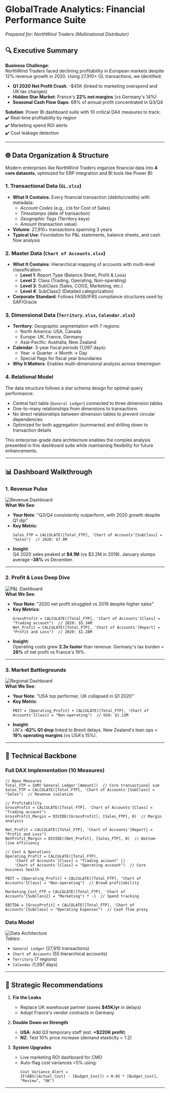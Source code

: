 # GlobalTrade Analytics: Financial Performance Suite  
*Prepared for: NorthWind Traders (Multinational Distributor)*  

## 🔍 Executive Summary  
**Business Challenge**:  
NorthWind Traders faced declining profitability in European markets despite 12% revenue growth in 2020. Using 27,910+ GL transactions, we identified:  
- **Q1 2020 Net Profit Crash**: -$45K (linked to marketing overspend and UK tax changes)  
- **Hidden Star Market**: France's **22% net margins** (vs Germany's 14%)  
- **Seasonal Cash Flow Gaps**: 68% of annual profit concentrated in Q3/Q4  

**Solution**: Power BI dashboard suite with 10 critical DAX measures to track:  
✔️ Real-time profitability by region  
✔️ Marketing spend ROI alerts  
✔️ Cost leakage detection  

---

## 🌐 Data Organization & Structure
Modern enterprises like NorthWind Traders organize financial data into **4 core datasets**, optimized for ERP integration and BI tools like Power BI:

### 1. **Transactional Data** (`GL.xlsx`)  
- **What It Contains**: Every financial transaction (debits/credits) with metadata:  
  - *Account Codes* (e.g., `230` for Cost of Sales)  
  - *Timestamps* (date of transaction)  
  - *Geographic Tags* (Territory keys)
  - *Amount* (transaction value)
- **Volume**: 27,910+ transactions spanning 3 years
- **Typical Use**: Foundation for P&L statements, balance sheets, and cash flow analysis

### 2. **Master Data** (`Chart of Accounts.xlsx`)  
- **What It Contains**: Hierarchical mapping of accounts with multi-level classification:
  - **Level 1**: Report Type (Balance Sheet, Profit & Loss)
  - **Level 2**: Class (Trading, Operating, Non-operating)
  - **Level 3**: SubClass (Sales, COGS, Marketing, etc.)
  - **Level 4**: SubClass2 (Detailed categorization)
- **Corporate Standard**: Follows FASB/IFRS compliance structures used by SAP/Oracle

### 3. **Dimensional Data** (`Territory.xlsx`, `Calendar.xlsx`)  
- **Territory**: Geographic segmentation with 7 regions:
  - North America: USA, Canada
  - Europe: UK, France, Germany
  - Asia-Pacific: Australia, New Zealand
- **Calendar**: 3-year fiscal periods (1,097 days):
  - Year → Quarter → Month → Day
  - Special flags for fiscal year boundaries
- **Why It Matters**: Enables multi-dimensional analysis across time/region

### 4. **Relational Model**  
The data structure follows a star schema design for optimal query performance:
- Central fact table (`General Ledger`) connected to three dimension tables
- One-to-many relationships from dimensions to transactions
- No direct relationships between dimension tables to prevent circular dependencies
- Optimized for both aggregation (summaries) and drilling down to transaction details

This enterprise-grade data architecture enables the complex analysis presented in this dashboard suite while maintaining flexibility for future enhancements.

---

## 📊 Dashboard Walkthrough  

### 1. Revenue Pulse  
![Revenue Dashboard](images/revenue_dash.png)  
**What We See**:  
- **Your Note**: "Q3/Q4 consistently outperform, with 2020 growth despite Q1 dip"  
- **Key Metric**:  
  ```dax
  Sales_FTP = CALCULATE([Total_FTP], 'Chart of Accounts'[SubClass] = "Sales")  // 2020: $7.8M
  ```  
- **Insight**:  
  Q4 2020 sales peaked at **$4.1M** (vs $3.2M in 2019). January slumps average **-38%** vs December.  

---

### 2. Profit & Loss Deep Dive  
![P&L Dashboard](images/pl_dash.png)  
**What We See**:  
- **Your Note**: "2020 net profit struggled vs 2019 despite higher sales"  
- **Key Metrics**:  
  ```dax
  GrossProfit = CALCULATE([Total_FTP], 'Chart of Accounts'[Class] = "Trading account")  // 2020: $5.34M
  Net_Profit = CALCULATE([Total_FTP], 'Chart of Accounts'[Report] = "Profit and Loss")  // 2020: $1.28M
  ```  
- **Insight**:  
  Operating costs grew **2.3x faster** than revenue. Germany's tax burden = **28%** of net profit vs France's 19%.  

---

### 3. Market Battlegrounds  
![Regional Dashboard](images/regional_dash.png)  
**What We See**:  
- **Your Note**: "USA top performer, UK collapsed in Q1 2020"  
- **Key Metric**:  
  ```dax
  PBIT = [Operating_Profit] + CALCULATE([Total_FTP], 'Chart of Accounts'[Class] = "Non-operating")  // USA: $1.12M
  ```  
- **Insight**:  
  UK's **-62% Q1 drop** linked to Brexit delays. New Zealand's lean ops = **19% operating margins** (vs USA's 15%).  

---

## 🔬 Technical Backbone  

### Full DAX Implementation (10 Measures)  
```dax
// Base Measures
Total_FTP = SUM('General Ledger'[Amount])  // Core transactional sum
Sales_FTP = CALCULATE([Total_FTP], 'Chart of Accounts'[SubClass] = "Sales")  // Revenue isolation

// Profitability
GrossProfit = CALCULATE([Total_FTP], 'Chart of Accounts'[Class] = "Trading account")  
GrossProfit_Margin = DIVIDE([GrossProfit], [Sales_FTP], 0)  // Margin analysis

Net_Profit = CALCULATE([Total_FTP], 'Chart of Accounts'[Report] = "Profit and Loss")  
NetProfit_Margin = DIVIDE([Net_Profit], [Sales_FTP], 0)  // Bottom-line efficiency

// Cost & Operations
Operating_Profit = CALCULATE([Total_FTP], 
    'Chart of Accounts'[Class] = "Trading account" || 
    'Chart of Accounts'[Class] = "Operating account")  // Core business health

PBIT = [Operating_Profit] + CALCULATE([Total_FTP], 'Chart of Accounts'[Class] = "Non-operating")  // Broad profitability

Marketing_Cost_FTP = CALCULATE([Total_FTP], 'Chart of Accounts'[SubClass2] = "Marketing") * -1  // Spend tracking

EBITDA = [GrossProfit] + CALCULATE([Total_FTP], 'Chart of Accounts'[SubClass] = "Operating Expenses")  // Cash flow proxy
```

### Data Model  
![Data Architecture](images/data_model.png)  
*Tables*:  
- `General Ledger` (27,910 transactions)  
- `Chart of Accounts` (55 hierarchical accounts)  
- `Territory` (7 regions)  
- `Calendar` (1,097 days)  

---

## 🎯 Strategic Recommendations  
1. **Fix the Leaks**  
   - Replace UK warehouse partner (saves **$45K/yr** in delays)  
   - Adopt France's vendor contracts in Germany  

2. **Double Down on Strength**  
   - **USA**: Add Q3 temporary staff (est. **+$220K profit**)  
   - **NZ**: Test 10% price increase (demand elasticity = 1.2)  

3. **System Upgrades**  
   - Live marketing ROI dashboard for CMO  
   - Auto-flag cost variances >5% using:  
     ```dax
     Cost_Variance_Alert = 
     IF(ABS([Actual_Cost] - [Budget_Cost]) > 0.05 * [Budget_Cost], "Review", "OK")
     ```  

---
